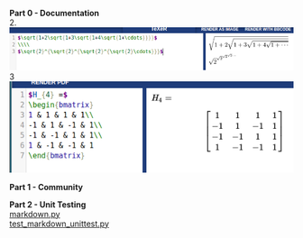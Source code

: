**Part 0 - Documentation**<br>
2.<br>
![latex equations](screenshot-area-2017-02-15-222715.png)<br>
3<br>
![latex matrix](screenshot-area-2017-02-15-224442.png)

**Part 1 - Community**

**Part 2 - Unit Testing**<br>
[markdown.py](https://github.com/shanalily/markdown.py/blob/master/markdown.py)<br>
[test_markdown_unittest.py](https://github.com/shanalily/markdown.py/blob/master/test_markdown_unittest.py)

